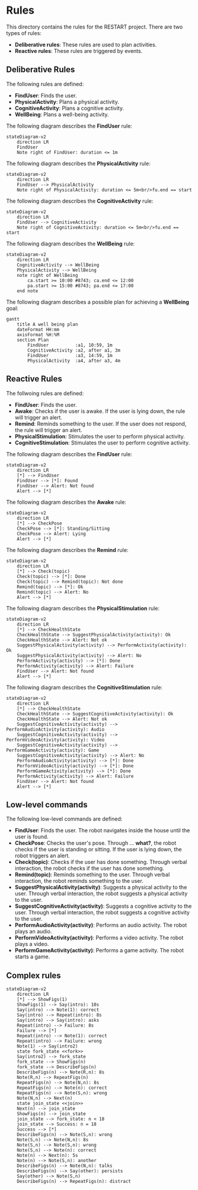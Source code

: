 # Rules

This directory contains the rules for the RESTART project. There are two types of rules:

* **Deliberative rules**: These rules are used to plan activities.
* **Reactive rules**: These rules are triggered by events.

## Deliberative Rules

The following rules are defined:

* **FindUser**: Finds the user.
* **PhysicalActivity**: Plans a physical activity.
* **CognitiveActivity**: Plans a cognitive activity.
* **WellBeing**: Plans a well-being activity.

The following diagram describes the **FindUser** rule:

```mermaid
stateDiagram-v2
    direction LR
    FindUser
    Note right of FindUser: duration <= 1m
```

The following diagram describes the **PhysicalActivity** rule:

```mermaid
stateDiagram-v2
    direction LR
    FindUser --> PhysicalActivity
    Note right of PhysicalActivity: duration <= 5m<br/>fu.end == start
```

The following diagram describes the **CognitiveActivity** rule:

```mermaid
stateDiagram-v2
    direction LR
    FindUser --> CognitiveActivity
    Note right of CognitiveActivity: duration <= 5m<br/>fu.end == start
```

The following diagram describes the **WellBeing** rule:

```mermaid
stateDiagram-v2
    direction LR
    CognitiveActivity --> WellBeing
    PhysicalActivity --> WellBeing
    note right of WellBeing
        ca.start >= 10:00 #8743; ca.end <= 12:00
        pa.start >= 15:00 #8743; pa.end <= 17:00
    end note
```

The following diagram describes a possible plan for achieving a **WellBeing** goal:

```mermaid
gantt
    title A well being plan
    dateFormat HH:mm
    axisFormat %H:%M
    section Plan
        FindUser          :a1, 10:59, 1m
        CognitiveActivity :a2, after a1, 3m
        FindUser          :a3, 14:59, 1m
        PhysicalActivity  :a4, after a3, 4m
```

## Reactive Rules

The follwoing rules are defined:

* **FindUser**: Finds the user.
* **Awake**: Checks if the user is awake. If the user is lying down, the rule will trigger an alert.
* **Remind**: Reminds something to the user. If the user does not respond, the rule will trigger an alert.
* **PhysicalStimulation**: Stimulates the user to perform physical activity.
* **CognitiveStimulation**: Stimulates the user to perform cognitive activity.

The following diagram describes the **FindUser** rule:

```mermaid
stateDiagram-v2
    direction LR
    [*] --> FindUser
    FindUser --> [*]: Found
    FindUser --> Alert: Not found
    Alert --> [*]
```

The following diagram describes the **Awake** rule:

```mermaid
stateDiagram-v2
    direction LR
    [*] --> CheckPose
    CheckPose --> [*]: Standing/Sitting
    CheckPose --> Alert: Lying
    Alert --> [*]
```

The following diagram describes the **Remind** rule:

```mermaid
stateDiagram-v2
    direction LR
    [*] --> Check(topic)
    Check(topic) --> [*]: Done
    Check(topic) --> Remind(topic): Not done
    Remind(topic) --> [*]: Ok
    Remind(topic) --> Alert: No
    Alert --> [*]
```

The following diagram describes the **PhysicalStimulation** rule:

```mermaid
stateDiagram-v2
    direction LR
    [*] --> CheckHealthState
    CheckHealthState --> SuggestPhysicalActivity(activity): Ok
    CheckHealthState --> Alert: Not ok
    SuggestPhysicalActivity(activity) --> PerformActivity(activity): Ok
    SuggestPhysicalActivity(activity) --> Alert: No
    PerformActivity(activity) --> [*]: Done
    PerformActivity(activity) --> Alert: Failure
    FindUser --> Alert: Not found
    Alert --> [*]
```

The following diagram describes the **CognitiveStimulation** rule:

```mermaid
stateDiagram-v2
    direction LR
    [*] --> CheckHealthState
    CheckHealthState --> SuggestCognitiveActivity(activity): Ok
    CheckHealthState --> Alert: Not ok
    SuggestCognitiveActivity(activity) --> PerformAudioActivity(activity): Audio
    SuggestCognitiveActivity(activity) --> PerformVideoActivity(activity): Video
    SuggestCognitiveActivity(activity) --> PerformGameActivity(activity): Game
    SuggestCognitiveActivity(activity) --> Alert: No
    PerformAudioActivity(activity) --> [*]: Done
    PerformVideoActivity(activity) --> [*]: Done
    PerformGameActivity(activity) --> [*]: Done
    PerformActivity(activity) --> Alert: Failure
    FindUser --> Alert: Not found
    Alert --> [*]
```

## Low-level commands

The following low-level commands are defined:

* **FindUser**: Finds the user. The robot navigates inside the house until the user is found.
* **CheckPose**: Checks the user's pose. Through ... **what?**, the robot checks if the user is standing or sitting. If the user is lying down, the robot triggers an alert.
* **Check(topic)**: Checks if the user has done something. Through verbal interaction, the robot checks if the user has done something.
* **Remind(topic)**: Reminds something to the user. Through verbal interaction, the robot reminds something to the user.
* **SuggestPhysicalActivity(activity)**: Suggests a physical activity to the user. Through verbal interaction, the robot suggests a physical activity to the user.
* **SuggestCognitiveActivity(activity)**: Suggests a cognitive activity to the user. Through verbal interaction, the robot suggests a cognitive activity to the user.
* **PerformAudioActivity(activity)**: Performs an audio activity. The robot plays an audio.
* **PerformVideoActivity(activity)**: Performs a video activity. The robot plays a video.
* **PerformGameActivity(activity)**: Performs a game activity. The robot starts a game.

## Complex rules

```mermaid
stateDiagram-v2
    direction LR
    [*] --> ShowFigs(1)
    ShowFigs(1) --> Say(intro): 10s
    Say(intro) --> Note(1): correct
    Say(intro) --> Repeat(intro): 8s
    Say(intro) --> Say(intro): asks
    Repeat(intro) --> Failure: 8s
    Failure --> [*]
    Repeat(intro) --> Note(1): correct
    Repeat(intro) --> Failure: wrong
    Note(1) --> Say(intro2)
    state fork_state <<fork>>
    Say(intro2) --> fork_state
    fork_state --> ShowFigs(n)
    fork_state --> DescribeFigs(n)
    DescribeFigs(n) --> Note(R,n): 8s
    Note(R,n) --> RepeatFigs(n)
    RepeatFigs(n) --> Note(N,n): 8s
    RepeatFigs(n) --> Note(n): correct
    RepeatFigs(n) --> Note(S,n): wrong
    Note(N,n) --> Next(n)
    state join_state <<join>>
    Next(n) --> join_state
    ShowFigs(n) --> join_state
    join_state --> fork_state: n < 18
    join_state --> Success: n = 18
    Success --> [*]
    DescribeFigs(n) --> Note(S,n): wrong
    Note(S,n) --> Note(N,n): 8s
    Note(S,n) --> Note(S,n): wrong
    Note(S,n) --> Note(n): correct
    Note(n) --> Next(n): 5s
    Note(n) --> Note(S,n): another
    DescribeFigs(n) --> Note(N,n): talks
    DescribeFigs(n) --> Say(other): persists
    Say(other) --> Note(S,n)
    DescribeFigs(n) --> RepeatFigs(n): distract
```
